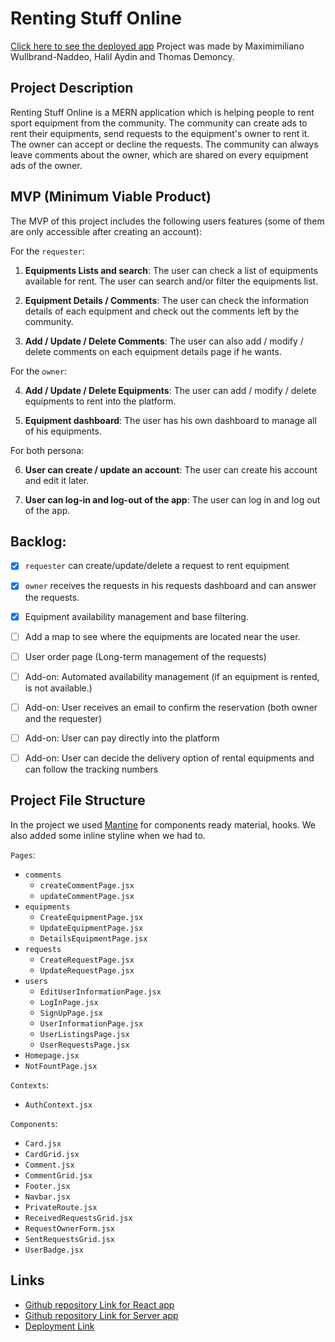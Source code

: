 

# Renting Stuff Online
[Click here to see the deployed app](https://rentingstuffonline.netlify.app/)
Project was made by Maximimiliano Wullbrand-Naddeo, Halil Aydin and Thomas Demoncy.

## Project Description

Renting Stuff Online is a MERN application which is helping people to rent sport equipment from the community.
The community can create  ads to rent their equipments, send requests to the equipment's owner to rent it.
The owner can accept or decline the requests.
The community can always leave comments about the owner, which are shared on every equipment ads of the owner.

## MVP (Minimum Viable Product)

The MVP of this project includes the following users features (some of them are only accessible after creating an account): 

For the `requester`:
1. **Equipments Lists and search**: The user can check a list of equipments available for rent. The user can search and/or filter the equipments list. 

2. **Equipment Details / Comments**: The user can check the information details of each equipment and check out the comments left by the community.

3. **Add / Update  / Delete Comments**: The user can also add / modify / delete comments on each equipment details page if he wants.

For the `owner`:

4. **Add / Update  / Delete Equipments**: The user can add / modify / delete equipments to rent into the platform.
	
5. **Equipment dashboard**: The user has his own dashboard to manage all of his equipments. 

For both persona:

6. **User can create / update an account**: The user can create his account and edit it later.

7. **User can log-in and log-out of the app**: The user can log in and log out of the app.


## Backlog:

- [x] `requester` can create/update/delete a request to rent equipment
- [x] `owner` receives the requests in his requests dashboard and can answer the requests.
- [x] Equipment availability management and base filtering. 
- [ ] Add a map to see where the equipments are located near the user.
- [ ] User order page (Long-term management of the requests)
- [ ] Add-on: Automated availability management (if an equipment is rented, is not available.)
- [ ] Add-on: User receives an email to confirm the reservation (both owner and the requester)
- [ ] Add-on: User can pay directly into the platform
- [ ] Add-on: User can decide the delivery option of rental equipments and can follow the tracking numbers



## Project File Structure
In the project we used [Mantine](https://mantine.dev/) for components ready material, hooks. We also added some inline styline when we had to.

`Pages`: 
- `comments`
	- `createCommentPage.jsx`
	- `updateCommentPage.jsx`
- `equipments`
	- `CreateEquipmentPage.jsx`
	- `UpdateEquipmentPage.jsx` 
	- `DetailsEquipmentPage.jsx`
- `requests`
	- `CreateRequestPage.jsx`
	- `UpdateRequestPage.jsx`
- `users`
	- `EditUserInformationPage.jsx`
	- `LogInPage.jsx`
	- `SignUpPage.jsx`
	- `UserInformationPage.jsx`
	- `UserListingsPage.jsx`
	- `UserRequestsPage.jsx`
- `Homepage.jsx`
- `NotFountPage.jsx`

`Contexts`:
- `AuthContext.jsx`

`Components`:
- `Card.jsx`
- `CardGrid.jsx`
- `Comment.jsx`
- `CommentGrid.jsx`
- `Footer.jsx`
- `Navbar.jsx`
- `PrivateRoute.jsx`
- `ReceivedRequestsGrid.jsx`
- `RequestOwnerForm.jsx`
- `SentRequestsGrid.jsx`
- `UserBadge.jsx`

## Links

- [Github repository Link for React app](https://github.com/ThomasDmnc/rentingStuffOnlineFront)
- [Github repository Link for Server app](https://github.com/mwnCoding/renting-stuff-online-backend)
- [Deployment Link](rentingstuffonline.netlify.app)
